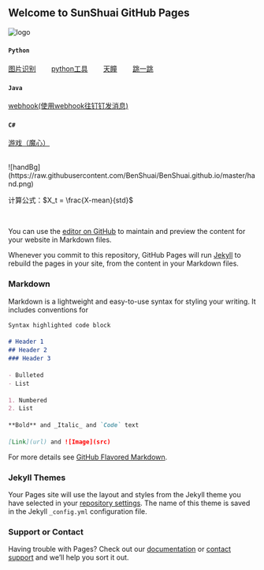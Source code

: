 ## Welcome to SunShuai GitHub Pages

![logo](https://avatars1.githubusercontent.com/u/31844294?s=460&v=4)

#### `Python`
[图片识别](#PythonImageRecognition) &nbsp;&nbsp;&nbsp;&nbsp;&nbsp;&nbsp; [python工具](#PyTool) &nbsp;&nbsp;&nbsp;&nbsp;&nbsp;&nbsp; [天瞳](#TianTong) &nbsp;&nbsp;&nbsp;&nbsp;&nbsp;&nbsp; [跳一跳](#JumpOneJump) 

#### `Java`
[webhook(使用webhook往钉钉发消息)](#webhook)

#### `C#`
[游戏（魔心）](#lenGameToMoXin)

<br/>
![handBg](https://raw.githubusercontent.com/BenShuai/BenShuai.github.io/master/hand.png)

<br/>

计算公式：$X_t = \frac{X-mean}{std}$

<br/>

You can use the [editor on GitHub](https://github.com/BenShuai/BenShuai.github.io/edit/master/README.md) to maintain and preview the content for your website in Markdown files.

Whenever you commit to this repository, GitHub Pages will run [Jekyll](https://jekyllrb.com/) to rebuild the pages in your site, from the content in your Markdown files.

### Markdown

Markdown is a lightweight and easy-to-use syntax for styling your writing. It includes conventions for

```markdown
Syntax highlighted code block

# Header 1
## Header 2
### Header 3

- Bulleted
- List

1. Numbered
2. List

**Bold** and _Italic_ and `Code` text

[Link](url) and ![Image](src)

```

For more details see [GitHub Flavored Markdown](https://guides.github.com/features/mastering-markdown/).

### Jekyll Themes

Your Pages site will use the layout and styles from the Jekyll theme you have selected in your [repository settings](https://github.com/BenShuai/BenShuai.github.io/settings). The name of this theme is saved in the Jekyll `_config.yml` configuration file.

### Support or Contact

Having trouble with Pages? Check out our [documentation](https://help.github.com/categories/github-pages-basics/) or [contact support](https://github.com/contact) and we’ll help you sort it out.
